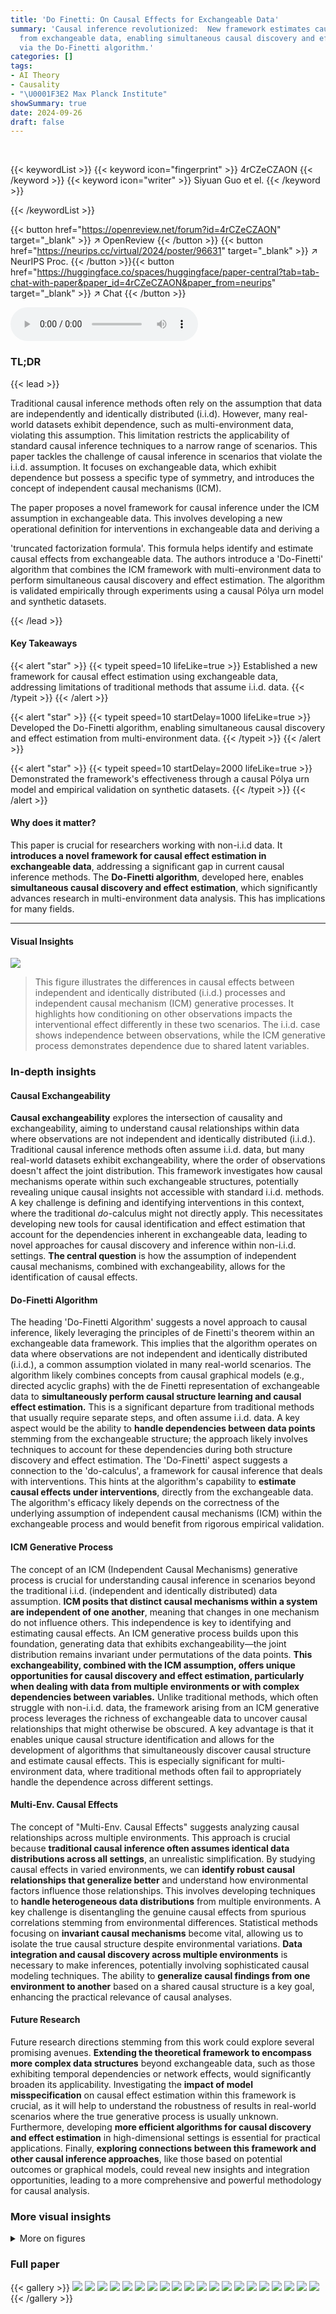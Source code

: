 ```yaml
---
title: 'Do Finetti: On Causal Effects for Exchangeable Data'
summary: 'Causal inference revolutionized:  New framework estimates causal effects
  from exchangeable data, enabling simultaneous causal discovery and effect estimation
  via the Do-Finetti algorithm.'
categories: []
tags:
- AI Theory
- Causality
- "\U0001F3E2 Max Planck Institute"
showSummary: true
date: 2024-09-26
draft: false
---
```


<br>

{{< keywordList >}}
{{< keyword icon="fingerprint" >}} 4rCZeCZAON {{< /keyword >}}
{{< keyword icon="writer" >}} Siyuan Guo et el. {{< /keyword >}}
 
{{< /keywordList >}}

{{< button href="https://openreview.net/forum?id=4rCZeCZAON" target="_blank" >}}
↗ OpenReview
{{< /button >}}
{{< button href="https://neurips.cc/virtual/2024/poster/96631" target="_blank" >}}
↗ NeurIPS Proc.
{{< /button >}}{{< button href="https://huggingface.co/spaces/huggingface/paper-central?tab=tab-chat-with-paper&paper_id=4rCZeCZAON&paper_from=neurips" target="_blank" >}}
↗ Chat
{{< /button >}}



<audio controls>
    <source src="https://ai-paper-reviewer.com/4rCZeCZAON/podcast.wav" type="audio/wav">
    Your browser does not support the audio element.
</audio>


### TL;DR


{{< lead >}}

Traditional causal inference methods often rely on the assumption that data are independently and identically distributed (i.i.d). However, many real-world datasets exhibit dependence, such as multi-environment data, violating this assumption. This limitation restricts the applicability of standard causal inference techniques to a narrow range of scenarios.  This paper tackles the challenge of causal inference in scenarios that violate the i.i.d. assumption.  It focuses on exchangeable data, which exhibit dependence but possess a specific type of symmetry, and introduces the concept of independent causal mechanisms (ICM). 

The paper proposes a novel framework for causal inference under the ICM assumption in exchangeable data.  This involves developing a new operational definition for interventions in exchangeable data and deriving a 

'truncated factorization formula'. This formula helps identify and estimate causal effects from exchangeable data.  The authors introduce a 'Do-Finetti' algorithm that combines the ICM framework with multi-environment data to perform simultaneous causal discovery and effect estimation. The algorithm is validated empirically through experiments using a causal Pólya urn model and synthetic datasets.

{{< /lead >}}


#### Key Takeaways

{{< alert "star" >}}
{{< typeit speed=10 lifeLike=true >}} Established a new framework for causal effect estimation using exchangeable data, addressing limitations of traditional methods that assume i.i.d. data. {{< /typeit >}}
{{< /alert >}}

{{< alert "star" >}}
{{< typeit speed=10 startDelay=1000 lifeLike=true >}} Developed the Do-Finetti algorithm, enabling simultaneous causal discovery and effect estimation from multi-environment data. {{< /typeit >}}
{{< /alert >}}

{{< alert "star" >}}
{{< typeit speed=10 startDelay=2000 lifeLike=true >}} Demonstrated the framework's effectiveness through a causal Pólya urn model and empirical validation on synthetic datasets. {{< /typeit >}}
{{< /alert >}}

#### Why does it matter?
This paper is crucial for researchers working with non-i.i.d data.  It **introduces a novel framework for causal effect estimation in exchangeable data**, addressing a significant gap in current causal inference methods.  The **Do-Finetti algorithm**, developed here, enables **simultaneous causal discovery and effect estimation**, which significantly advances research in multi-environment data analysis. This has implications for many fields.

------
#### Visual Insights



![](https://ai-paper-reviewer.com/4rCZeCZAON/figures_1_1.jpg)

> This figure illustrates the differences in causal effects between independent and identically distributed (i.i.d.) processes and independent causal mechanism (ICM) generative processes. It highlights how conditioning on other observations impacts the interventional effect differently in these two scenarios.  The i.i.d. case shows independence between observations, while the ICM generative process demonstrates dependence due to shared latent variables.







### In-depth insights


#### Causal Exchangeability
**Causal exchangeability** explores the intersection of causality and exchangeability, aiming to understand causal relationships within data where observations are not independent and identically distributed (i.i.d.).  Traditional causal inference methods often assume i.i.d. data, but many real-world datasets exhibit exchangeability, where the order of observations doesn't affect the joint distribution.  This framework investigates how causal mechanisms operate within such exchangeable structures, potentially revealing unique causal insights not accessible with standard i.i.d. methods.  A key challenge is defining and identifying interventions in this context, where the traditional *do*-calculus might not directly apply.  This necessitates developing new tools for causal identification and effect estimation that account for the dependencies inherent in exchangeable data, leading to novel approaches for causal discovery and inference within non-i.i.d. settings.  **The central question** is how the assumption of independent causal mechanisms, combined with exchangeability, allows for the identification of causal effects.

#### Do-Finetti Algorithm
The heading 'Do-Finetti Algorithm' suggests a novel approach to causal inference, likely leveraging the principles of de Finetti's theorem within an exchangeable data framework.  This implies that the algorithm operates on data where observations are not independent and identically distributed (i.i.d.), a common assumption violated in many real-world scenarios.  The algorithm likely combines concepts from causal graphical models (e.g., directed acyclic graphs) with the de Finetti representation of exchangeable data to **simultaneously perform causal structure learning and causal effect estimation.** This is a significant departure from traditional methods that usually require separate steps, and often assume i.i.d. data.  A key aspect would be the ability to **handle dependencies between data points** stemming from the exchangeable structure; the approach likely involves techniques to account for these dependencies during both structure discovery and effect estimation.  The 'Do-Finetti' aspect suggests a connection to the 'do-calculus', a framework for causal inference that deals with interventions.  This hints at the algorithm's capability to **estimate causal effects under interventions**, directly from the exchangeable data.  The algorithm's efficacy likely depends on the correctness of the underlying assumption of independent causal mechanisms (ICM) within the exchangeable process and would benefit from rigorous empirical validation.

#### ICM Generative Process
The concept of an ICM (Independent Causal Mechanisms) generative process is crucial for understanding causal inference in scenarios beyond the traditional i.i.d. (independent and identically distributed) data assumption.  **ICM posits that distinct causal mechanisms within a system are independent of one another**, meaning that changes in one mechanism do not influence others.  This independence is key to identifying and estimating causal effects.  An ICM generative process builds upon this foundation, generating data that exhibits exchangeability—the joint distribution remains invariant under permutations of the data points.  **This exchangeability, combined with the ICM assumption, offers unique opportunities for causal discovery and effect estimation, particularly when dealing with data from multiple environments or with complex dependencies between variables.**  Unlike traditional methods, which often struggle with non-i.i.d. data, the framework arising from an ICM generative process leverages the richness of exchangeable data to uncover causal relationships that might otherwise be obscured.  A key advantage is that it enables unique causal structure identification and allows for the development of algorithms that simultaneously discover causal structure and estimate causal effects. This is especially significant for multi-environment data, where traditional methods often fail to appropriately handle the dependence across different settings.

#### Multi-Env. Causal Effects
The concept of "Multi-Env. Causal Effects" suggests analyzing causal relationships across multiple environments.  This approach is crucial because **traditional causal inference often assumes identical data distributions across all settings**, an unrealistic simplification.  By studying causal effects in varied environments, we can **identify robust causal relationships that generalize better** and understand how environmental factors influence those relationships.  This involves developing techniques to **handle heterogeneous data distributions** from multiple environments.  A key challenge is disentangling the genuine causal effects from spurious correlations stemming from environmental differences. Statistical methods focusing on **invariant causal mechanisms** become vital, allowing us to isolate the true causal structure despite environmental variations.  **Data integration and causal discovery across multiple environments** is necessary to make inferences, potentially involving sophisticated causal modeling techniques. The ability to **generalize causal findings from one environment to another** based on a shared causal structure is a key goal, enhancing the practical relevance of causal analyses.

#### Future Research
Future research directions stemming from this work could explore several promising avenues. **Extending the theoretical framework to encompass more complex data structures** beyond exchangeable data, such as those exhibiting temporal dependencies or network effects, would significantly broaden its applicability.  Investigating the **impact of model misspecification** on causal effect estimation within this framework is crucial, as it will help to understand the robustness of results in real-world scenarios where the true generative process is usually unknown.  Furthermore, developing **more efficient algorithms for causal discovery and effect estimation** in high-dimensional settings is essential for practical applications.  Finally, **exploring connections between this framework and other causal inference approaches**, like those based on potential outcomes or graphical models, could reveal new insights and integration opportunities, leading to a more comprehensive and powerful methodology for causal analysis.


### More visual insights

<details>
<summary>More on figures
</summary>


![](https://ai-paper-reviewer.com/4rCZeCZAON/figures_3_1.jpg)

> This figure compares how the *do* operator affects causal inference in two different data generation processes: i.i.d. and ICM generative processes. In the i.i.d. case, fixing the exogenous variables (Ux and Uy) uniquely determines the observed variables (X and Y).  However, in the ICM generative process, fixing the causal de Finetti parameters (θ and ψ) only determines the distributions of X and Y, not their specific values. The figure illustrates how the *do* operator is redefined for ICM generative processes: by setting the intervened variable to a delta distribution and substituting the corresponding value in the other distributions.


![](https://ai-paper-reviewer.com/4rCZeCZAON/figures_8_1.jpg)

> The figure compares the performance of the proposed Do-Finetti method to the standard i.i.d. method in estimating causal effects and identifying the DAG structure in a bivariate setting.  The left panel shows the mean squared error (MSE) in causal effect estimation, while the right panel shows the accuracy of DAG identification.  The results demonstrate that the Do-Finetti method significantly outperforms the i.i.d. method, especially as the number of environments increases.


</details>






### Full paper

{{< gallery >}}
<img src="https://ai-paper-reviewer.com/4rCZeCZAON/1.png" class="grid-w50 md:grid-w33 xl:grid-w25" />
<img src="https://ai-paper-reviewer.com/4rCZeCZAON/2.png" class="grid-w50 md:grid-w33 xl:grid-w25" />
<img src="https://ai-paper-reviewer.com/4rCZeCZAON/3.png" class="grid-w50 md:grid-w33 xl:grid-w25" />
<img src="https://ai-paper-reviewer.com/4rCZeCZAON/4.png" class="grid-w50 md:grid-w33 xl:grid-w25" />
<img src="https://ai-paper-reviewer.com/4rCZeCZAON/5.png" class="grid-w50 md:grid-w33 xl:grid-w25" />
<img src="https://ai-paper-reviewer.com/4rCZeCZAON/6.png" class="grid-w50 md:grid-w33 xl:grid-w25" />
<img src="https://ai-paper-reviewer.com/4rCZeCZAON/7.png" class="grid-w50 md:grid-w33 xl:grid-w25" />
<img src="https://ai-paper-reviewer.com/4rCZeCZAON/8.png" class="grid-w50 md:grid-w33 xl:grid-w25" />
<img src="https://ai-paper-reviewer.com/4rCZeCZAON/9.png" class="grid-w50 md:grid-w33 xl:grid-w25" />
<img src="https://ai-paper-reviewer.com/4rCZeCZAON/10.png" class="grid-w50 md:grid-w33 xl:grid-w25" />
<img src="https://ai-paper-reviewer.com/4rCZeCZAON/11.png" class="grid-w50 md:grid-w33 xl:grid-w25" />
<img src="https://ai-paper-reviewer.com/4rCZeCZAON/12.png" class="grid-w50 md:grid-w33 xl:grid-w25" />
<img src="https://ai-paper-reviewer.com/4rCZeCZAON/13.png" class="grid-w50 md:grid-w33 xl:grid-w25" />
<img src="https://ai-paper-reviewer.com/4rCZeCZAON/14.png" class="grid-w50 md:grid-w33 xl:grid-w25" />
<img src="https://ai-paper-reviewer.com/4rCZeCZAON/15.png" class="grid-w50 md:grid-w33 xl:grid-w25" />
<img src="https://ai-paper-reviewer.com/4rCZeCZAON/16.png" class="grid-w50 md:grid-w33 xl:grid-w25" />
<img src="https://ai-paper-reviewer.com/4rCZeCZAON/17.png" class="grid-w50 md:grid-w33 xl:grid-w25" />
<img src="https://ai-paper-reviewer.com/4rCZeCZAON/18.png" class="grid-w50 md:grid-w33 xl:grid-w25" />
<img src="https://ai-paper-reviewer.com/4rCZeCZAON/19.png" class="grid-w50 md:grid-w33 xl:grid-w25" />
<img src="https://ai-paper-reviewer.com/4rCZeCZAON/20.png" class="grid-w50 md:grid-w33 xl:grid-w25" />
{{< /gallery >}}